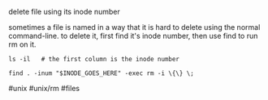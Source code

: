 delete file using its inode number

sometimes a file is named in a way that it is hard to delete using the normal
command-line.  to delete it, first find it's inode number, then use find to run
rm on it.

```
ls -il   # the first column is the inode number

find . -inum "$INODE_GOES_HERE" -exec rm -i \{\} \;

```

#unix #unix/rm #files
